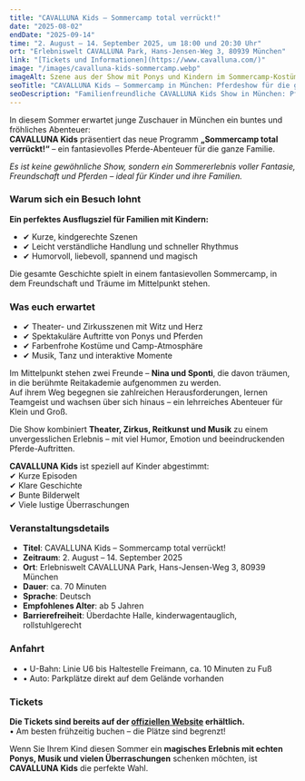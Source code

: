 ```yaml
---
title: "CAVALLUNA Kids – Sommercamp total verrückt!"
date: "2025-08-02"
endDate: "2025-09-14"
time: "2. August – 14. September 2025, um 18:00 und 20:30 Uhr"
ort: "Erlebniswelt CAVALLUNA Park, Hans-Jensen-Weg 3, 80939 München"
link: "[Tickets und Informationen](https://www.cavalluna.com/)"
image: "/images/cavalluna-kids-sommercamp.webp"
imageAlt: Szene aus der Show mit Ponys und Kindern im Sommercamp-Kostüm
seoTitle: "CAVALLUNA Kids – Sommercamp in München: Pferdeshow für die ganze Familie"
seoDescription: "Familienfreundliche CAVALLUNA Kids Show in München: Pferde, Ponys, Musik und Sommerspaß vom 2. August bis 14. September 2025."
---
```


In diesem Sommer erwartet junge Zuschauer in München ein buntes und fröhliches Abenteuer:  
**CAVALLUNA Kids** präsentiert das neue Programm **„Sommercamp total verrückt!“** – ein fantasievolles Pferde-Abenteuer für die ganze Familie.

_Es ist keine gewöhnliche Show, sondern ein Sommererlebnis voller Fantasie, Freundschaft und Pferden – ideal für Kinder und ihre Familien._

### Warum sich ein Besuch lohnt

**Ein perfektes Ausflugsziel für Familien mit Kindern:**  
- ✔ Kurze, kindgerechte Szenen  
- ✔ Leicht verständliche Handlung und schneller Rhythmus  
- ✔ Humorvoll, liebevoll, spannend und magisch  

Die gesamte Geschichte spielt in einem fantasievollen Sommercamp, in dem Freundschaft und Träume im Mittelpunkt stehen.

### Was euch erwartet

- ✔ Theater- und Zirkusszenen mit Witz und Herz  
- ✔ Spektakuläre Auftritte von Ponys und Pferden  
- ✔ Farbenfrohe Kostüme und Camp-Atmosphäre  
- ✔ Musik, Tanz und interaktive Momente  

Im Mittelpunkt stehen zwei Freunde – **Nina und Sponti**, die davon träumen, in die berühmte Reitakademie aufgenommen zu werden.  
Auf ihrem Weg begegnen sie zahlreichen Herausforderungen, lernen Teamgeist und wachsen über sich hinaus – ein lehrreiches Abenteuer für Klein und Groß.

Die Show kombiniert **Theater, Zirkus, Reitkunst und Musik** zu einem unvergesslichen Erlebnis – mit viel Humor, Emotion und beeindruckenden Pferde-Auftritten.

**CAVALLUNA Kids** ist speziell auf Kinder abgestimmt:  
✔ Kurze Episoden  
✔ Klare Geschichte  
✔ Bunte Bilderwelt  
✔ Viele lustige Überraschungen

### Veranstaltungsdetails

- **Titel**: CAVALLUNA Kids – Sommercamp total verrückt!  
- **Zeitraum**: 2. August – 14. September 2025  
- **Ort**: Erlebniswelt CAVALLUNA Park, Hans-Jensen-Weg 3, 80939 München  
- **Dauer**: ca. 70 Minuten  
- **Sprache**: Deutsch  
- **Empfohlenes Alter**: ab 5 Jahren  
- **Barrierefreiheit**: Überdachte Halle, kinderwagentauglich, rollstuhlgerecht  

### Anfahrt

- • U-Bahn: Linie U6 bis Haltestelle Freimann, ca. 10 Minuten zu Fuß  
- • Auto: Parkplätze direkt auf dem Gelände vorhanden  

### Tickets

**Die Tickets sind bereits auf der [offiziellen Website](https://www.cavalluna.com/) erhältlich.**  
• Am besten frühzeitig buchen – die Plätze sind begrenzt!

Wenn Sie Ihrem Kind diesen Sommer ein **magisches Erlebnis mit echten Ponys, Musik und vielen Überraschungen** schenken möchten, ist **CAVALLUNA Kids** die perfekte Wahl.
